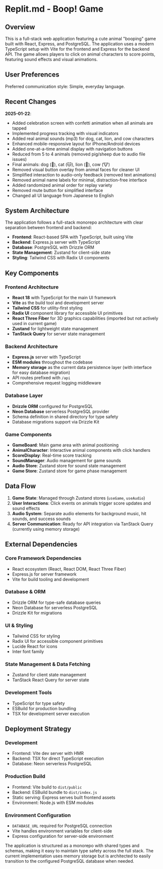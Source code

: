 # Replit.md - Boop! Game

## Overview

This is a full-stack web application featuring a cute animal "booping" game built with React, Express, and PostgreSQL. The application uses a modern TypeScript setup with Vite for the frontend and Express for the backend API. The game allows players to click on animal characters to score points, featuring sound effects and visual animations.

## User Preferences

Preferred communication style: Simple, everyday language.

## Recent Changes

**2025-01-22**: 
- Added celebration screen with confetti animation when all animals are tapped
- Implemented progress tracking with visual indicators
- Added real animal sounds (mp3) for dog, cat, lion, and cow characters
- Enhanced mobile-responsive layout for iPhone/Android devices
- Added one-at-a-time animal display with navigation buttons
- Reduced from 5 to 4 animals (removed pig/sheep due to audio file issues)
- Final animals: dog (🐶), cat (🐱), lion (🦁), cow (🐮)
- Removed visual button overlay from animal faces for cleaner UI
- Simplified interaction to audio-only feedback (removed text animations)
- Removed animal name labels for minimal, distraction-free interface
- Added randomized animal order for replay variety
- Removed mute button for simplified interface
- Changed all UI language from Japanese to English

## System Architecture

The application follows a full-stack monorepo architecture with clear separation between frontend and backend:

- **Frontend**: React-based SPA with TypeScript, built using Vite
- **Backend**: Express.js server with TypeScript 
- **Database**: PostgreSQL with Drizzle ORM
- **State Management**: Zustand for client-side state
- **Styling**: Tailwind CSS with Radix UI components

## Key Components

### Frontend Architecture
- **React 18** with TypeScript for the main UI framework
- **Vite** as the build tool and development server
- **Tailwind CSS** for utility-first styling
- **Radix UI** component library for accessible UI primitives
- **React Three Fiber** for 3D graphics capabilities (imported but not actively used in current game)
- **Zustand** for lightweight state management
- **TanStack Query** for server state management

### Backend Architecture
- **Express.js** server with TypeScript
- **ESM modules** throughout the codebase
- **Memory storage** as the current data persistence layer (with interface for easy database migration)
- API routes prefixed with `/api`
- Comprehensive request logging middleware

### Database Layer
- **Drizzle ORM** configured for PostgreSQL
- **Neon Database** serverless PostgreSQL provider
- Schema definition in shared directory for type safety
- Database migrations support via Drizzle Kit

### Game Components
- **GameBoard**: Main game area with animal positioning
- **AnimalCharacter**: Interactive animal components with click handlers
- **ScoreDisplay**: Real-time score tracking
- **SoundManager**: Audio management for game sounds
- **Audio Store**: Zustand store for sound state management
- **Game Store**: Zustand store for game phase management

## Data Flow

1. **Game State**: Managed through Zustand stores (`useGame`, `useAudio`)
2. **User Interactions**: Click events on animals trigger score updates and sound effects
3. **Audio System**: Separate audio elements for background music, hit sounds, and success sounds
4. **Server Communication**: Ready for API integration via TanStack Query (currently using memory storage)

## External Dependencies

### Core Framework Dependencies
- React ecosystem (React, React DOM, React Three Fiber)
- Express.js for server framework
- Vite for build tooling and development

### Database & ORM
- Drizzle ORM for type-safe database queries
- Neon Database for serverless PostgreSQL
- Drizzle Kit for migrations

### UI & Styling
- Tailwind CSS for styling
- Radix UI for accessible component primitives
- Lucide React for icons
- Inter font family

### State Management & Data Fetching
- Zustand for client state management
- TanStack React Query for server state

### Development Tools
- TypeScript for type safety
- ESBuild for production bundling
- TSX for development server execution

## Deployment Strategy

### Development
- Frontend: Vite dev server with HMR
- Backend: TSX for direct TypeScript execution
- Database: Neon serverless PostgreSQL

### Production Build
- Frontend: Vite build to `dist/public`
- Backend: ESBuild bundle to `dist/index.js`
- Static serving: Express serves built frontend assets
- Environment: Node.js with ESM modules

### Environment Configuration
- `DATABASE_URL` required for PostgreSQL connection
- Vite handles environment variables for client-side
- Express configuration for server-side environment

The application is structured as a monorepo with shared types and schemas, making it easy to maintain type safety across the full stack. The current implementation uses memory storage but is architected to easily transition to the configured PostgreSQL database when needed.